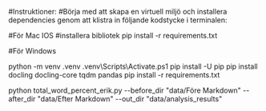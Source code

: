 #Instruktioner:
#Börja med att skapa en virtuell miljö och installera dependencies genom att klistra in följande kodstycke i terminalen:


#För Mac IOS
#installera bibliotek
pip install -r requirements.txt

#För Windows

python -m venv .venv
.venv\Scripts\Activate.ps1
pip install -U pip
pip install docling docling-core tqdm pandas
pip install -r requirements.txt




python total_word_percent_erik.py --before_dir "data/Före Markdown" --after_dir "data/Efter Markdown" --out_dir "data/analysis_results"